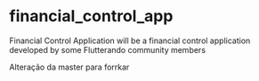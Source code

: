 # financial_control_app
Financial Control Application will be a financial control application developed by some Flutterando community members

Alteração da master para forrkar
